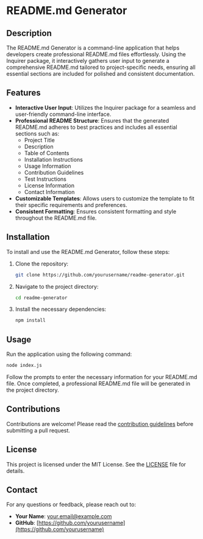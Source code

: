 # README.md Generator

## Description
The README.md Generator is a command-line application that helps developers create professional README.md files effortlessly. Using the Inquirer package, it interactively gathers user input to generate a comprehensive README.md tailored to project-specific needs, ensuring all essential sections are included for polished and consistent documentation.

## Features
- **Interactive User Input**: Utilizes the Inquirer package for a seamless and user-friendly command-line interface.
- **Professional README Structure**: Ensures that the generated README.md adheres to best practices and includes all essential sections such as:
  - Project Title
  - Description
  - Table of Contents
  - Installation Instructions
  - Usage Information
  - Contribution Guidelines
  - Test Instructions
  - License Information
  - Contact Information
- **Customizable Templates**: Allows users to customize the template to fit their specific requirements and preferences.
- **Consistent Formatting**: Ensures consistent formatting and style throughout the README.md file.

## Installation
To install and use the README.md Generator, follow these steps:

1. Clone the repository:
    ```bash
    git clone https://github.com/yourusername/readme-generator.git
    ```
2. Navigate to the project directory:
    ```bash
    cd readme-generator
    ```
3. Install the necessary dependencies:
    ```bash
    npm install
    ```

## Usage
Run the application using the following command:
```bash
node index.js
```
Follow the prompts to enter the necessary information for your README.md file. Once completed, a professional README.md file will be generated in the project directory.

## Contributions
Contributions are welcome! Please read the [contribution guidelines](CONTRIBUTING.md) before submitting a pull request.

## License
This project is licensed under the MIT License. See the [LICENSE](LICENSE) file for details.

## Contact
For any questions or feedback, please reach out to:
- **Your Name**: [your.email@example.com](mailto:your.email@example.com)
- **GitHub**: [https://github.com/yourusername](https://github.com/yourusername)
